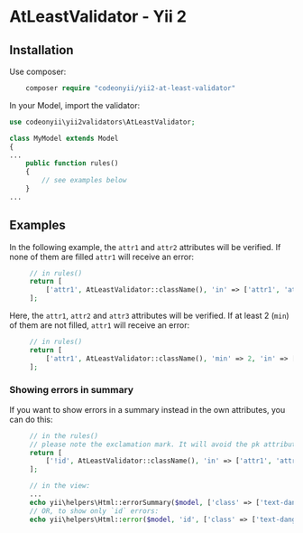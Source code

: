 # AtLeastValidator - Yii 2

## Installation

Use composer:

```php
    composer require "codeonyii/yii2-at-least-validator"
```
In your Model, import the validator:
```php
use codeonyii\yii2validators\AtLeastValidator;

class MyModel extends Model
{
...
    public function rules()
    {
        // see examples below
    }
...
```

## Examples

In the following example, the `attr1` and `attr2` attributes will
be verified. If none of them are filled `attr1` will receive an error:

```php
     // in rules()
     return [
         ['attr1', AtLeastValidator::className(), 'in' => ['attr1', 'attr2']],
     ];
```

Here, the `attr1`, `attr2` and `attr3` attributes will
be verified. If at least 2 (`min`) of them are not filled, `attr1` will
receive an error:

```php
     // in rules()
     return [
         ['attr1', AtLeastValidator::className(), 'min' => 2, 'in' => ['attr1', 'attr2', 'attr3']],
     ];
```
### Showing errors in summary

If you want to show errors in a summary instead in the own attributes, you can do this:

```php
     // in the rules()
     // please note the exclamation mark. It will avoid the pk attribute to be massively assigned.
     return [
         ['!id', AtLeastValidator::className(), 'in' => ['attr1', 'attr2', 'attr3']], // where `id` is the pk
     ];

     // in the view:
     ...
     echo yii\helpers\Html::errorSummary($model, ['class' => ['text-danger']]);
     // OR, to show only `id` errors:
     echo yii\helpers\Html::error($model, 'id', ['class' => ['text-danger']]);
```
